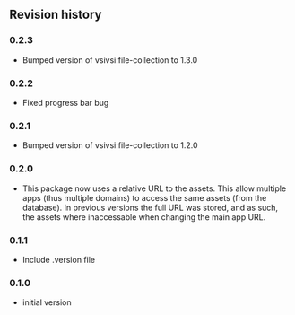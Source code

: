 ## Revision history

### 0.2.3

* Bumped version of vsivsi:file-collection to 1.3.0

### 0.2.2

* Fixed progress bar bug

### 0.2.1

* Bumped version of vsivsi:file-collection to 1.2.0

### 0.2.0

* This package now uses a relative URL to the assets. This allow multiple apps (thus multiple domains) to access the same assets (from the database). In previous versions the full URL was stored, and as such, the assets where inaccessable when changing the main app URL.

### 0.1.1

* Include .version file

### 0.1.0

* initial version
